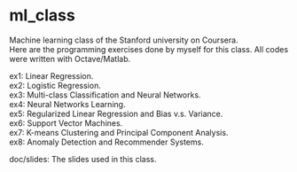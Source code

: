 ml_class
========

Machine learning class of the Stanford university on Coursera. <br/>
Here are the programming exercises done by myself for this class.
All codes were written with Octave/Matlab.

ex1: Linear Regression. <br/>
ex2: Logistic Regression. <br/>
ex3: Multi-class Classification and Neural Networks. <br/>
ex4: Neural Networks Learning. <br/>
ex5: Regularized Linear Regression and Bias v.s. Variance. <br/>
ex6: Support Vector Machines. <br/>
ex7: K-means Clustering and Principal Component Analysis. <br/>
ex8: Anomaly Detection and Recommender Systems.

doc/slides: The slides used in this class.
